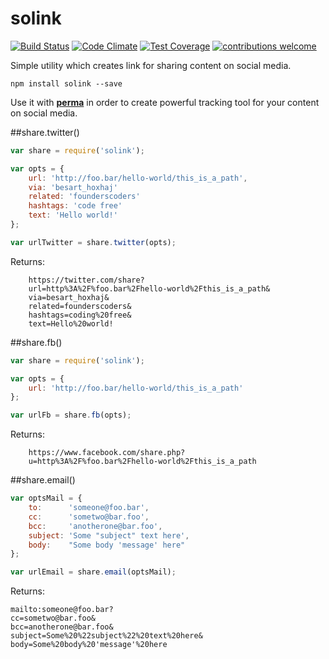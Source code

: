 # solink

[![Build Status](https://travis-ci.org/besarthoxhaj/solink.svg?branch=master)](https://travis-ci.org/besarthoxhaj/solink) 
[![Code Climate](https://codeclimate.com/github/besarthoxhaj/solink/badges/gpa.svg)](https://codeclimate.com/github/besarthoxhaj/solink) 
[![Test Coverage](https://codeclimate.com/github/besarthoxhaj/solink/badges/coverage.svg)](https://codeclimate.com/github/besarthoxhaj/solink) 
[![contributions welcome](https://img.shields.io/badge/contributions-welcome-brightgreen.svg?style=flat)](https://github.com/besarthoxhaj/solink/issues)

Simple utility which creates link for sharing content on social media.

	npm install solink --save

Use it with **[perma](https://github.com/nelsonic/perma)** in order to create powerful tracking tool for your content on social media.

##share.twitter()

```js
var share = require('solink');

var opts = {
	url: 'http://foo.bar/hello-world/this_is_a_path',
	via: 'besart_hoxhaj'
	related: 'founderscoders'
	hashtags: 'code free'
	text: 'Hello world!'
};

var urlTwitter = share.twitter(opts);
```

Returns:

```
	https://twitter.com/share?
	url=http%3A%2F%foo.bar%2Fhello-world%2Fthis_is_a_path&
	via=besart_hoxhaj&
	related=founderscoders&
	hashtags=coding%20free&
	text=Hello%20world!
```

##share.fb()



```js
var share = require('solink');

var opts = {
	url: 'http://foo.bar/hello-world/this_is_a_path'
};

var urlFb = share.fb(opts);
```

Returns:

```
	https://www.facebook.com/share.php?
	u=http%3A%2F%foo.bar%2Fhello-world%2Fthis_is_a_path
```

##share.email()



```js
var optsMail = {
	to:      'someone@foo.bar',
	cc:      'sometwo@bar.foo',
	bcc:     'anotherone@bar.foo',
	subject: 'Some "subject" text here',
	body:    "Some body 'message' here"
};

var urlEmail = share.email(optsMail);
```

Returns:

```
mailto:someone@foo.bar?
cc=sometwo@bar.foo&
bcc=anotherone@bar.foo&
subject=Some%20%22subject%22%20text%20here&
body=Some%20body%20'message'%20here

```
